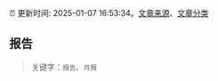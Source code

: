 :alarm_clock: 更新时间: 2025-01-07 16:53:34。[文章来源](/README.md)、[文章分类](/TAGS.md)

## 报告


> 关键字：`报告`、`月报`



